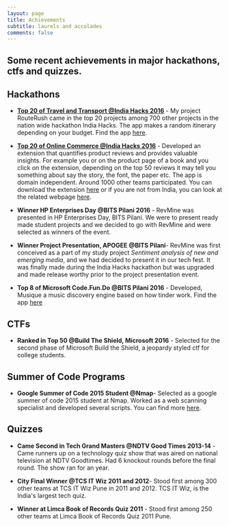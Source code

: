 ```yaml
---
layout: page
title: Achievements
subtitle: laurels and accolades
comments: false
---
```


Some recent achievements in major hackathons, ctfs and quizzes.
--- 

## Hackathons

- **[Top 20 of Travel and Transport @India Hacks 2016](https://www.hackerearth.com/sprints/travel-and-transportation-india-hacks-2016/)** - My project RouteRush came in the top 20 projects among 700 other projects in the nation wide hackathon India Hacks. The app makes a random itinerary depending on your budget. Find the app [here](http://routerush.me).

-  **[Top 20 of Online Commerce @India Hacks 2016](https://www.hackerearth.com/sprints/online-commerce-india-hacks-2016/)** - Developed an extension  that quantifies product reviews and provides valuable insights. For example you or on the product page of a book and you click on the extension, depending on the top 50 reviews it may tell you something about say the story, the font, the paper etc. The app is domain independent. Around 1000 other teams participated. You can download the extension [here](https://bit.ly/revmine) or if you are not from India, you can look at the related webpage [here](http://revmine.tk).

- **Winner HP Enterprises Day @BITS Pilani 2016** - RevMine was presented in HP Enterprises Day, BITS Pilani. We were to present ready made student projects and we decided to go with RevMine and were selected as winners of the event.

-  **Winner Project Presentation, APOGEE @BITS Pilani**- RevMine was first conceived as a part of my study project *Sentiment analysis of new and emerging media*, and we had decided to present it in our tech fest. It was finally made  during the India Hacks hackathon but was upgraded and made release worthy prior to the project presentation event.

- **Top 8 of Microsoft Code.Fun.Do @BITS Pilani 2016** - Developed, Musique a music discovery engine based on how tinder work. Find the app [here](https://github.com/Zephrys/musique)

## CTFs

- **Ranked in Top 50 @Build The Shield, Microsoft 2016** - Selected for the second phase of Microsoft Build the Shield, a jeopardy styled ctf for college students.

## Summer of Code Programs

- **Google Summer of Code 2015 Student @Nmap**- Selected as a google summer of code 2015 student at Nmap. Worked as a web scanning specialist and developed several scripts. You can find more [here](https://seclists.org/nmap-dev/2015/q3/237).

## Quizzes

- **Came Second in Tech Grand Masters @NDTV Good Times 2013-14** - Came runners up on a technology quiz show that was aired on national television at NDTV Goodtimes. Had 6 knockout rounds before the final round. The show ran for an year.

- **City Final Winner @TCS IT Wiz 2011 and 2012**- Stood first among 300 other teams at TCS IT Wiz Pune in 2011 and 2012. TCS IT Wiz, is the India's largest tech quiz.

- **Winner at Limca Book of Records Quiz 2011** - Stood first among 250 other teams at Limca Book of Records Quiz 2011 Pune.


